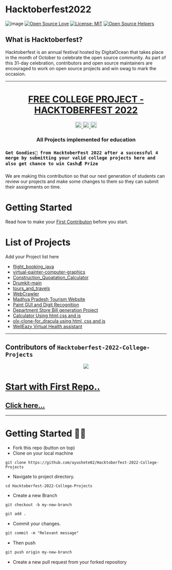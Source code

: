 
#                                             Hacktoberfest2022
![image](https://user-images.githubusercontent.com/99472914/192144059-5cd0b329-f238-474b-b475-7385eaa35d05.png)
[![Open Source Love](https://firstcontributions.github.io/open-source-badges/badges/open-source-v1/open-source.svg)](https://github.com/firstcontributions/open-source-badges)
[![License: MIT](https://img.shields.io/badge/License-MIT-green.svg)](https://opensource.org/licenses/MIT)
[![Open Source Helpers](https://www.codetriage.com/roshanjossey/first-contributions/badges/users.svg)](https://www.codetriage.com/roshanjossey/first-contributions)

## What is Hacktoberfest?
Hacktoberfest is an annual festival hosted by DigitalOcean that takes place in the month of October to celebrate the open source community. As part of this 31-day celebration, contributors and open source maintainers are encouraged to work on open source projects and win swag to mark the occasion.

<hr>
<div align="center">
<!-- Title: -->
  <h1><b><a href="https://github.com/ayushete02/Hacktoberfest-2022-College-Projects">FREE COLLEGE PROJECT - HACKTOBERFEST 2022</a></b></h1>
<!-- Labels: -->
  <!-- First row: -->
  <a href="https://gitpod.io/#https://github.com/ayushete02/Hacktoberfest-2022-College-Projects">
    <img src="https://img.shields.io/badge/Gitpod-Ready--to--Code-blue?logo=gitpod&style=flat-square" height="20" alt="Gitpod Ready-to-Code">
  </a>
  <a href="https://github.com/ayushete02/Hacktoberfest-2022-College-Projects/blob/master/CONTRIBUTING.md">
    <img src="https://img.shields.io/static/v1.svg?label=Contributions&message=Welcome&color=0059b3&style=flat-square" height="20" alt="Contributions Welcome">
  </a>
  <img src="https://img.shields.io/github/repo-size/ayushete02/Hacktoberfest-2022-College-Projects.svg?label=Repo%20size&style=flat-square" height="20">

 
<!-- Short description: -->
  <h3>All Projects implemented for education</h3>
</div>


### `Get Goodies👕 from HacktoberFest 2022 after a successful 4 merge by submitting your valid college projects here and also get chance to win Cash💰 Prize`


We are making this contribution so that our next generation of students can review our projects and make some changes to them so they can submit their assignments on time.

# Getting Started

Read how to make your [First Contributon](FirstContribute.md) before you start.

# List of Projects

Add your Project list here
- [flight_booking_java](flight_booking_java)
- [virtual-painter-computer-graphics](virtual_painter_computer_graphics)
- [Construction_Quoatation_Calculator](Construction_Quoatation_Calculator)
- [Drumkit-main](Drumkit-main)
- [tours_and_travels](tours_and_travels)
- [WebCrawler](WebCrawler)
- [Madhya Pradesh Tourism Website](Madhya_Pradesh_Tourism_Website)
- [Paint GUI and Digit Recognition](Paint_GUI_and_Digit_Recognition)
- [Department Store Bill generation Project](Department_Store_Bill_generation_Project)
- [Calculator Using html,css and js](Calculator_Using_html,css_and_js)
- [olx-clone-for_dracula using html, css and js](olx-clone-for_dracula)
- [WellEazy Virtual Health assistant](Welleazy-health-assistant)
<hr>

## Contributors of `Hacktoberfest-2022-College-Projects`

<div align="center">

<a href="https://github.com/abhople1902/Hacktoberfest-2022-College-Projects/graphs/contributors">
   <img src = "https://contrib.rocks/image?repo=Abhiragk17/Hacktoberfest-2022-College-Projects"/>
</a>
  </div>  

# [Start with First Repo..](FirstContribute.md)
## [Click here...](FirstContribute.md)
<hr>

# Getting Started 🤩🤗

- Fork this repo (button on top)
- Clone on your local machine

```terminal
git clone https://github.com/ayushete02/Hacktoberfest-2022-College-Projects
```
- Navigate to project directory.
```terminal
cd Hacktoberfest-2022-College-Projects
```

- Create a new Branch

```markdown
git checkout -b my-new-branch
```


```markdown
git add .
```
- Commit your changes.

```markdown
git commit -m "Relevant message"
```
- Then push 
```markdown
git push origin my-new-branch
```


- Create a new pull request from your forked repository

<br>
